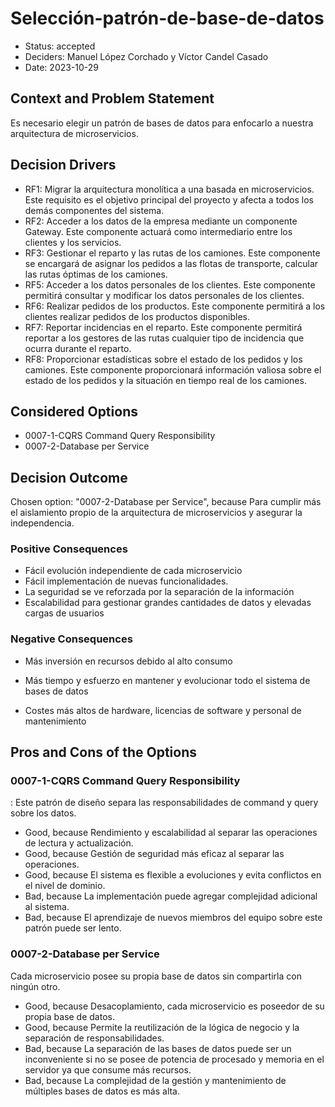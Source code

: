 # Selección-patrón-de-base-de-datos

* Status: accepted
* Deciders: Manuel López Corchado y Víctor Candel Casado
* Date: 2023-10-29

## Context and Problem Statement

Es necesario elegir un patrón de bases de datos para enfocarlo a nuestra arquitectura de
microservicios.

## Decision Drivers

* RF1: Migrar la arquitectura monolítica a una basada en microservicios. Este requisito es el
objetivo principal del proyecto y afecta a todos los demás componentes del sistema.
* RF2: Acceder a los datos de la empresa mediante un componente Gateway. Este componente
actuará como intermediario entre los clientes y los servicios.
* RF3: Gestionar el reparto y las rutas de los camiones. Este componente se encargará de asignar
los pedidos a las flotas de transporte, calcular las rutas óptimas de los camiones.
* RF5: Acceder a los datos personales de los clientes. Este componente permitirá consultar y
modificar los datos personales de los clientes.
* RF6: Realizar pedidos de los productos. Este componente permitirá a los clientes realizar
pedidos de los productos disponibles.
* RF7: Reportar incidencias en el reparto. Este componente permitirá reportar a los gestores de
las rutas cualquier tipo de incidencia que ocurra durante el reparto.
* RF8: Proporcionar estadísticas sobre el estado de los pedidos y los camiones. Este componente
proporcionará información valiosa sobre el estado de los pedidos y la situación en tiempo real
de los camiones.

## Considered Options

* 0007-1-CQRS Command Query Responsibility
* 0007-2-Database per Service

## Decision Outcome

Chosen option: "0007-2-Database per Service", because Para cumplir más el aislamiento propio de la arquitectura de microservicios y asegurar la
independencia.

### Positive Consequences

* Fácil evolución independiente de cada microservicio
* Fácil implementación de nuevas funcionalidades.
* La seguridad se ve reforzada por la separación de la información
* Escalabilidad para gestionar grandes cantidades de datos y elevadas cargas de
usuarios

### Negative Consequences

* Más inversión en recursos debido al alto consumo
* Más tiempo y esfuerzo en mantener y evolucionar todo el sistema de bases de datos

* Costes más altos de hardware, licencias de software y personal de mantenimiento

## Pros and Cons of the Options

### 0007-1-CQRS Command Query Responsibility

: Este patrón de diseño separa las
responsabilidades de command y query sobre los datos.

* Good, because Rendimiento y escalabilidad al separar las operaciones de lectura y actualización.
* Good, because Gestión de seguridad más eficaz al separar las operaciones.
* Good, because El sistema es flexible a evoluciones y evita conflictos en el nivel de dominio.
* Bad, because La implementación puede agregar complejidad adicional al sistema.
* Bad, because El aprendizaje de nuevos miembros del equipo sobre este patrón puede ser lento.

### 0007-2-Database per Service

Cada microservicio posee su propia base de datos sin compartirla con ningún otro.

* Good, because Desacoplamiento, cada microservicio es poseedor de su propia base de datos.
* Good, because Permite la reutilización de la lógica de negocio y la separación de responsabilidades.
* Bad, because La separación de las bases de datos puede ser un inconveniente si no se posee de potencia de procesado y memoria en el servidor ya que consume más recursos.
* Bad, because La complejidad de la gestión y mantenimiento de múltiples bases de datos es más alta.
